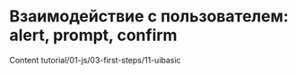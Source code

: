 # Взаимодействие с пользователем: alert, prompt, confirm

Content tutorial/01-js/03-first-steps/11-uibasic